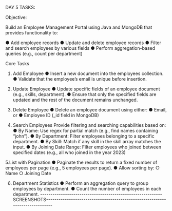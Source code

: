 DAY 5 TASKS:

Objective:

Build an Employee Management Portal using Java and MongoDB that provides
functionality to:

● Add employee records
● Update and delete employee records
● Filter and search employees by various fields
● Perform aggregation-based queries (e.g., count per department)

Core Tasks
1. Add Employee
● Insert a new document into the employees collection.
● Validate that the employee’s email is unique before insertion.

2. Update Employee
● Update specific fields of an employee document (e.g., skills, department).
● Ensure that only the specified fields are updated and the rest of the document
remains unchanged.

3. Delete Employee
● Delete an employee document using either:
● Email, or
● Employee ID (_id field in MongoDB)

4. Search Employees
Provide filtering and searching capabilities based on:
● By Name: Use regex for partial match (e.g., find names containing “john”).
● By Department: Filter employees belonging to a specific department.
● By Skill: Match if any skill in the skill array matches the input.
● By Joining Date Range: Filter employees who joined between specified dates
(e.g., all who joined in the year 2023)

5.List with Pagination
● Paginate the results to return a fixed number of employees per page (e.g., 5
employees per page).
● Allow sorting by:
○ Name
○ Joining Date

6. Department Statistics
● Perform an aggregation query to group employees by department.
● Count the number of employees in each department.
 
-----------------------------------------------------------SCREENSHOTS-----------------------------------------------------------------------------


